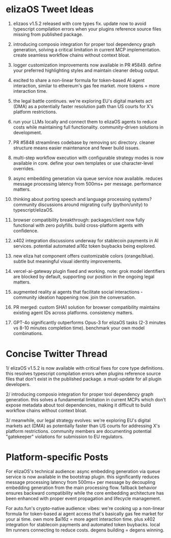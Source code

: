 # elizaOS Tweet Ideas

1. elizaos v1.5.2 released with core types fix. update now to avoid typescript compilation errors when your plugins reference source files missing from published package.

2. introducing composio integration for proper tool dependency graph generation, solving a critical limitation in current MCP implementation. create seamless workflow chains without context bloat.

3. logger customization improvements now available in PR #5849. define your preferred highlighting styles and maintain cleaner debug output.

4. excited to share a non-linear formula for token-based AI agent interaction, similar to ethereum's gas fee market. more tokens = more interaction time.

5. the legal battle continues. we're exploring EU's digital markets act (DMA) as a potentially faster resolution path than US courts for X's platform restrictions.

6. run your LLMs locally and connect them to elizaOS agents to reduce costs while maintaining full functionality. community-driven solutions in development.

7. PR #5848 streamlines codebase by removing src directory. cleaner structure means easier maintenance and fewer build issues.

8. multi-step workflow execution with configurable strategy modes is now available in core. define your own templates or use character-level overrides.

9. async embedding generation via queue service now available. reduces message processing latency from 500ms+ per message. performance matters.

10. thinking about porting speech and language processing systems? community discussions around migrating cuify (python/unity) to typescript/elizaOS.

11. browser compatibility breakthrough: packages/client now fully functional with zero polyfills. build cross-platform agents with confidence.

12. x402 integration discussions underway for stablecoin payments in AI services. potential automated ai16z token buybacks being explored.

13. new eliza hat component offers customizable colors (orange/blue). subtle but meaningful visual identity improvements.

14. vercel-ai-gateway plugin fixed and working. note: grok model identifiers are blocked by default, supporting our position in the ongoing legal matters.

15. augmented reality ai agents that facilitate social interactions - community ideation happening now. join the conversation.

16. PR merged: custom SHA1 solution for browser compatibility maintains existing agent IDs across platforms. consistency matters.

17. GPT-4o significantly outperforms Opus-3 for elizaOS tasks (2-3 minutes vs 8-10 minutes completion time). benchmark your own model combinations.

# Concise Twitter Thread

1/ elizaOS v1.5.2 is now available with critical fixes for core type definitions. this resolves typescript compilation errors when plugins reference source files that don't exist in the published package. a must-update for all plugin developers.

2/ introducing composio integration for proper tool dependency graph generation. this solves a fundamental limitation in current MCPs which don't expose metadata about tool dependencies, making it difficult to build workflow chains without context bloat.

3/ meanwhile, our legal strategy evolves: we're exploring EU's digital markets act (DMA) as potentially faster than US courts for addressing X's platform restrictions. community members are documenting potential "gatekeeper" violations for submission to EU regulators.

# Platform-specific Posts

For elizaOS's technical audience:
async embedding generation via queue service is now available in the bootstrap plugin. this significantly reduces message processing latency from 500ms+ per message by decoupling embedding generation from the main processing flow. fallback behavior ensures backward compatibility while the core embedding architecture has been enhanced with proper event propagation and lifecycle management.

For auto.fun's crypto-native audience:
vibes: we're cooking up a non-linear formula for token-based ai agent access that's basically gas fee market for your ai time. own more $ai16z = more agent interaction time. plus x402 integration for stablecoin payments and automated token buybacks. local llm runners connecting to reduce costs. degens building = degens winning.